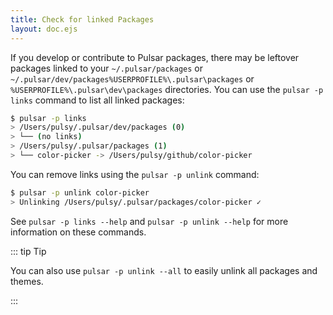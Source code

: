 ```yaml
---
title: Check for linked Packages
layout: doc.ejs
---
```


If you develop or contribute to Pulsar packages, there may be leftover packages linked to your <span class="platform-mac platform-linux">`~/.pulsar/packages` or `~/.pulsar/dev/packages`</span><span class="platform-win">`%USERPROFILE%\.pulsar\packages` or `%USERPROFILE%\.pulsar\dev\packages`</span> directories. You can use the `pulsar -p links` command to list all linked packages:

```sh
$ pulsar -p links
> /Users/pulsy/.pulsar/dev/packages (0)
> └── (no links)
> /Users/pulsy/.pulsar/packages (1)
> └── color-picker -> /Users/pulsy/github/color-picker
```

You can remove links using the `pulsar -p unlink` command:

```sh
$ pulsar -p unlink color-picker
> Unlinking /Users/pulsy/.pulsar/packages/color-picker ✓
```

See `pulsar -p links --help` and `pulsar -p unlink --help` for more information on these commands.

::: tip Tip

You can also use `pulsar -p unlink --all` to easily unlink all packages and themes.

:::
